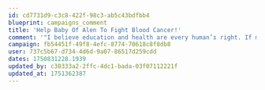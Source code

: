 ```yaml
---
id: cd7731d9-c3c8-422f-98c3-ab5c43bdfbb4
blueprint: campaigns_comment
title: 'Help Baby Of Alen To Fight Blood Cancer!'
comment: '"I believe education and health are every human’s right. If my support can contribute even a little to that goal, it is worth every rupee. Keep striving. We are with you."'
campaign: fb54451f-49f8-4efc-8774-70618c8f8db8
user: 737c5b67-d734-4d6d-9a07-86517d259cdd
dates: 1750831228.1939
updated_by: c30333a2-2ffc-4dc1-bada-03f07112221f
updated_at: 1751362387
---
```

